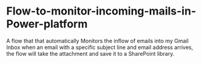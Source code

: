 # Flow-to-monitor-incoming-mails-in-Power-platform
A flow that that automatically Monitors the inflow of emails into my Gmail Inbox when an email with a specific subject line and email address arrives,  the flow will take the attachment and save it to a SharePoint library.
